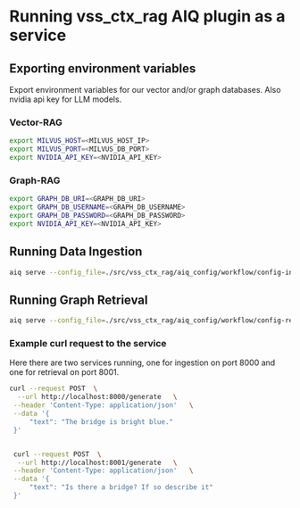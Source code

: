 <!--
SPDX-FileCopyrightText: Copyright (c) 2025 NVIDIA CORPORATION & AFFILIATES. All rights reserved.
SPDX-License-Identifier: Apache-2.0
 *
Licensed under the Apache License, Version 2.0 (the "License");
you may not use this file except in compliance with the License.
You may obtain a copy of the License at
 *
http://www.apache.org/licenses/LICENSE-2.0
 *
Unless required by applicable law or agreed to in writing, software
distributed under the License is distributed on an "AS IS" BASIS,
WITHOUT WARRANTIES OR CONDITIONS OF ANY KIND, either express or implied.
See the License for the specific language governing permissions and
limitations under the License.
-->

# Running vss_ctx_rag AIQ plugin as a service

## Exporting environment variables

Export environment variables for our vector and/or graph databases. Also
nvidia api key for LLM models.

### Vector-RAG

``` bash
export MILVUS_HOST=<MILVUS_HOST_IP>
export MILVUS_PORT=<MILVUS_DB_PORT>
export NVIDIA_API_KEY=<NVIDIA_API_KEY>
```

### Graph-RAG

``` bash
export GRAPH_DB_URI=<GRAPH_DB_URI>
export GRAPH_DB_USERNAME=<GRAPH_DB_USERNAME>
export GRAPH_DB_PASSWORD=<GRAPH_DB_PASSWORD>
export NVIDIA_API_KEY=<NVIDIA_API_KEY>
```

## Running Data Ingestion

``` bash
aiq serve --config_file=./src/vss_ctx_rag/aiq_config/workflow/config-ingestion-workflow.yml --port <PORT>
```

## Running Graph Retrieval

``` bash
aiq serve --config_file=./src/vss_ctx_rag/aiq_config/workflow/config-retrieval-workflow.yml --port <PORT>
```

### Example curl request to the service

Here there are two services running, one for ingestion on port 8000 and
one for retrieval on port 8001.

``` bash
curl --request POST  \
  --url http://localhost:8000/generate   \
 --header 'Content-Type: application/json'   \
 --data '{
     "text": "The bridge is bright blue."
 }'


 curl --request POST  \
  --url http://localhost:8001/generate   \
 --header 'Content-Type: application/json'   \
 --data '{
     "text": "Is there a bridge? If so describe it"
 }'
```
